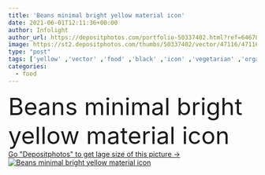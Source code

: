 ```yaml
---
title: 'Beans minimal bright yellow material icon'
date: 2021-06-01T12:11:36+00:00
author: Infolight
author_url: https://depositphotos.com/portfolio-50337402.html?ref=64678756
image: https://st2.depositphotos.com/thumbs/50337402/vector/47116/471167836/api_thumb_450.jpg?forcejpeg=true
type: "post"
tags: ['yellow' ,'vector' ,'food' ,'black' ,'icon' ,'vegetarian' ,'organic' ,'beans' ,'logo' ,'vegan' ,'minimal' ,'eps' ,'premium' ,'healthy food' ,'food and restaurant' ]
categories: 
  - food
---
```

<div aling="center">
            <font size="60"> Beans minimal bright yellow material icon</font>   
</div>
<div>
    <a href='https://st2.depositphotos.com/thumbs/50337402/vector/47116/471167836/api_thumb_450.jpg?forcejpeg=true?ref=64678756' target=_blank > Go "Depositphotos" to get lage size of this picture ->
        <img href='https://st2.depositphotos.com/thumbs/50337402/vector/47116/471167836/api_thumb_450.jpg?forcejpeg=true?ref=64678756' src='https://st2.depositphotos.com/50337402/47116/v/950/depositphotos_471167836-stock-illustration-beans-minimal-bright-yellow-material.jpg?forcejpeg=true' alt='Beans minimal bright yellow material icon' >
    </a>
</div>
